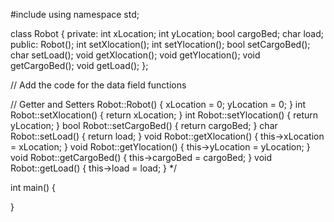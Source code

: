 #include <iostream>
using namespace std;

class Robot
{
private:
	int xLocation;
	int yLocation;
	bool cargoBed;
	char load;
public:
	Robot();
	int setXlocation();
	int setYlocation();
	bool setCargoBed();
	char setLoad();
	void getXlocation();
	void getYlocation();
	void getCargoBed();
	void getLoad();
};

// Add the code for the data field functions

// Getter and Setters
Robot::Robot()
{
	xLocation = 0; 
	yLocation = 0; 
}
int Robot::setXlocation()
{
	return xLocation; 
}
int Robot::setYlocation()
{
	return  yLocation;
}
bool Robot::setCargoBed()
{
	return cargoBed;
}
char Robot::setLoad()
{
	return load;
}
void Robot::getXlocation()
{
	this->xLocation = xLocation;
}
void Robot::getYlocation()
{
	this->yLocation = yLocation; 
}
void Robot::getCargoBed()
{
	this->cargoBed = cargoBed;
}
void Robot::getLoad()
{
	this->load = load;
}
*/


int main()
{

}
